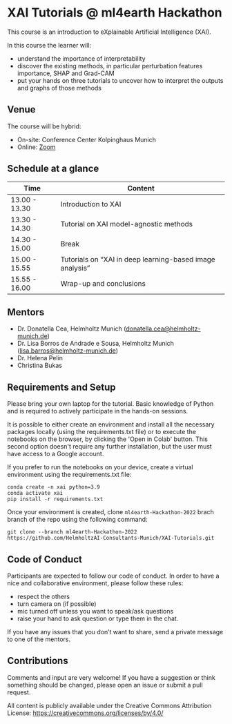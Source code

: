 # XAI Tutorials @ ml4earth Hackathon

This course is an introduction to eXplainable Artificial Intelligence (XAI).

In this course the learner will:

- understand the importance of interpretability
- discover the existing methods, in particular perturbation features importance, SHAP and Grad-CAM
- put your hands on three tutorials to uncover how to interpret the outputs and graphs of those methods

## Venue

The course will be hybrid:
- On-site: Conference Center Kolpinghaus Munich
- Online: [Zoom](https://tum-conf.zoom-x.de/meeting/register/u5IsfuyvqTIoG9TxOv8-CSH9gCmIMC3Z2hO2) 

## Schedule at a glance

| Time          | Content |
| ------------- | -------- |
| 13.00 - 13.30 | Introduction to XAI |
| 13.30 - 14.30 | Tutorial on XAI model-agnostic methods |
| 14.30 - 15.00 | Break |
| 15.00 - 15.55 | Tutorials on “XAI in deep learning-based image analysis” |
| 15.55 - 16.00 | Wrap-up and conclusions |


## Mentors

- Dr. Donatella Cea, Helmholtz Munich ([donatella.cea@helmholtz-munich.de](mailto:donatella.cea@helmholtz-munich.de))
- Dr. Lisa Borros de Andrade e Sousa, Helmholtz Munich ([lisa.barros@helmholtz-munich.de](mailto:lisa.barros@helmholtz-munich.de))
- Dr. Helena Pelin
- Christina Bukas

## Requirements and Setup

Please bring your own laptop for the tutorial. Basic knowledge of Python and is required to actively participate in the hands-on sessions.

It is possible to either create an environment and install all the necessary packages locally (using the requirements.txt file) or to execute the notebooks on the browser, by clicking the 'Open in Colab' button. This second option doesn't require any further installation, but the user must have access to a Google account.

If you prefer to run the notebooks on your device, create a virtual environment using the requirements.txt file:
```
conda create -n xai python=3.9
conda activate xai
pip install -r requirements.txt
```

Once your environment is created, clone `ml4earth-Hackathon-2022` brach branch of the repo using the following command:

```
git clone --branch ml4earth-Hackathon-2022 https://github.com/HelmholtzAI-Consultants-Munich/XAI-Tutorials.git
```

## Code of Conduct

Participants are expected to follow our code of conduct. In order to have a nice and collaborative environment, please follow these rules:

- respect the others
- turn camera on (if possible)
- mic turned off unless you want to speak/ask questions
- raise your hand to ask question or type them in the chat.

If you have any issues that you don’t want to share, send a private message to one of the mentors.

## Contributions

Comments and input are very welcome! If you have a suggestion or think something should be changed, please open an issue or submit a pull request. 

All content is publicly available under the Creative Commons Attribution License: https://creativecommons.org/licenses/by/4.0/

